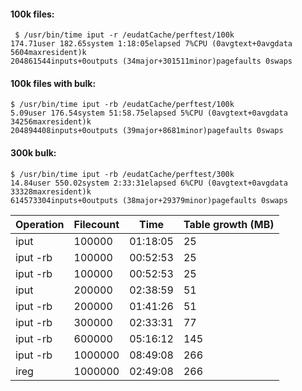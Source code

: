 
#### 100k files: 

```
 $ /usr/bin/time iput -r /eudatCache/perftest/100k
174.71user 182.65system 1:18:05elapsed 7%CPU (0avgtext+0avgdata 5604maxresident)k
204861544inputs+0outputs (34major+301511minor)pagefaults 0swaps

```
 
#### 100k files with bulk: 
```
$ /usr/bin/time iput -rb /eudatCache/perftest/100k
5.09user 176.54system 51:58.75elapsed 5%CPU (0avgtext+0avgdata 34256maxresident)k
204894408inputs+0outputs (39major+8681minor)pagefaults 0swaps
```


#### 300k bulk:

```
$ /usr/bin/time iput -rb /eudatCache/perftest/300k
14.84user 550.02system 2:33:31elapsed 6%CPU (0avgtext+0avgdata 33328maxresident)k
614573304inputs+0outputs (38major+29379minor)pagefaults 0swaps
```

| Operation | Filecount | Time | Table growth (MB) |
| ------------- | ------------- |------------- |------------- |
| iput  | 100000 | 01:18:05 | 25 |
| iput -rb | 100000  |00:52:53 | 25 |
| iput -rb | 100000  |00:52:53 | 25 |
| iput  | 200000  |02:38:59 | 51 |
| iput -rb | 200000  |01:41:26 | 51|
| iput -rb | 300000  |02:33:31 | 77|
| iput -rb | 600000  |05:16:12 | 145|
| iput -rb | 1000000  |08:49:08 | 266|
| ireg | 1000000  |02:49:08 | 266|




 
  

  
 


